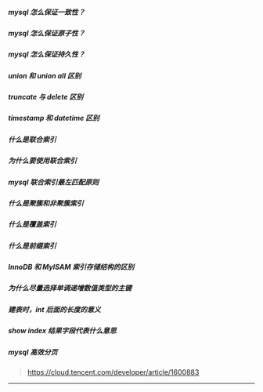 ##### mysql 怎么保证一致性？

##### mysql 怎么保证原子性？

##### mysql 怎么保证持久性？

##### union 和 union all 区别

##### truncate 与 delete 区别

##### timestamp 和 datetime 区别

##### 什么是联合索引

##### 为什么要使用联合索引

##### mysql 联合索引最左匹配原则

##### 什么是聚簇和非聚簇索引

##### 什么是覆盖索引

##### 什么是前缀索引

##### InnoDB 和 MyISAM 索引存储结构的区别

##### 为什么尽量选择单调递增数值类型的主键

##### 建表时，int 后面的长度的意义

##### show index 结果字段代表什么意思

##### mysql 高效分页

> https://cloud.tencent.com/developer/article/1600883

---

